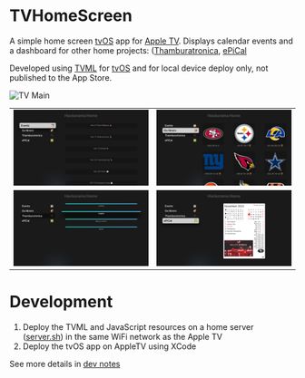 # TVHomeScreen

A simple home screen [tvOS](https://developer.apple.com/tvos/) app for [Apple TV](https://www.apple.com/apple-tv-4k/). Displays calendar events and a dashboard for other home projects:
([Thamburatronica](https://github.com/hackorama/thamburutronica), [ePiCal](https://github.com/hackorama/epical)

Developed using [TVML](https://developer.apple.com/documentation/TVML) for [tvOS](https://developer.apple.com/tvos/) and for local device deploy only, not published to the App Store.

![TV Main](./docs/images/tv-main.png)

|   |   |
|---|---|
| ![events](./docs/images/tv-events.png)          | ![games](./docs/images/tv-games.png)   |
| ![events](./docs/images/tv-thamburutronica.png) | ![events](./docs/images/tv-epical.png) |

# Development

1. Deploy the TVML and JavaScript resources on a home server ([server.sh](./hackorama/server.sh)) in the same WiFi network as the Apple TV
2. Deploy the tvOS app on AppleTV using XCode

See more details in [dev notes](./docs/dev.md)

